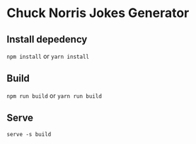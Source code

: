 # Chuck Norris Jokes Generator

## Install depedency

`npm install`
or
`yarn install`<br/>

## Build

`npm run build`
or
`yarn run build`

## Serve

`serve -s build`
